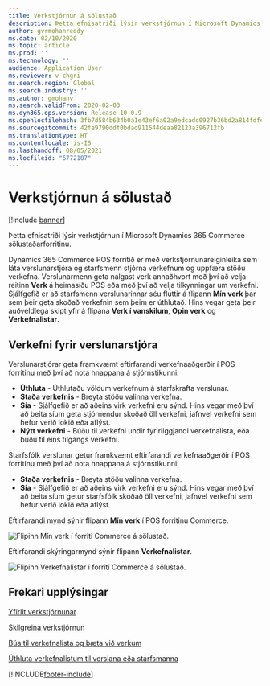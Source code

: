 ```yaml
---
title: Verkstjórnun á sölustað
description: Þetta efnisatriði lýsir verkstjórnun í Microsoft Dynamics 365 Commerce sölustaðarforritinu.
author: gvrmohanreddy
ms.date: 02/10/2020
ms.topic: article
ms.prod: ''
ms.technology: ''
audience: Application User
ms.reviewer: v-chgri
ms.search.region: Global
ms.search.industry: ''
ms.author: gmohanv
ms.search.validFrom: 2020-02-03
ms.dyn365.ops.version: Release 10.0.9
ms.openlocfilehash: 3fb7d584b634b0a1e43ef6a02a9edcadc0927b36bd2a814fdfe947fb0e2e1917
ms.sourcegitcommit: 42fe9790ddf0bdad911544deaa82123a396712fb
ms.translationtype: HT
ms.contentlocale: is-IS
ms.lasthandoff: 08/05/2021
ms.locfileid: "6772107"
---
```

# <a name="task-management-in-pos"></a>Verkstjórnun á sölustað

[!include [banner](includes/banner.md)]

Þetta efnisatriði lýsir verkstjórnun í Microsoft Dynamics 365 Commerce sölustaðarforritinu.

Dynamics 365 Commerce POS forritið er með verkstjórnunareiginleika sem láta verslunarstjóra og starfsmenn stjórna verkefnum og uppfæra stöðu verkefna. Verslunarmenn geta nálgast verk annaðhvort með því að velja reitinn **Verk** á heimasíðu POS eða með því að velja tilkynningar um verkefni. Sjálfgefið er að starfsmenn verslunarinnar séu fluttir á flipann **Mín verk** þar sem þeir geta skoðað verkefnin sem þeim er úthlutað. Hins vegar geta þeir auðveldlega skipt yfir á flipana **Verk í vanskilum**, **Opin verk** og **Verkefnalistar**.

## <a name="task-operations-for-store-managers"></a>Verkefni fyrir verslunarstjóra

Verslunarstjórar geta framkvæmt eftirfarandi verkefnaaðgerðir í POS forritinu með því að nota hnappana á stjórnstikunni:

- **Úthluta** - Úthlutaðu völdum verkefnum á starfskrafta verslunar.
- **Staða verkefnis** - Breyta stöðu valinna verkefna.
- **Sía** - Sjálfgefið er að aðeins virk verkefni eru sýnd. Hins vegar með því að beita síum geta stjórnendur skoðað öll verkefni, jafnvel verkefni sem hefur verið lokið eða aflýst.
- **Nýtt verkefni** - Búðu til verkefni undir fyrirliggjandi verkefnalista, eða búðu til eins tilgangs verkefni.

Starfsfólk verslunar getur framkvæmt eftirfarandi verkefnaaðgerðir í POS forritinu með því að nota hnappana á stjórnstikunni:

- **Staða verkefnis** - Breyta stöðu valinna verkefna.
- **Sía** - Sjálfgefið er að aðeins virk verkefni eru sýnd. Hins vegar með því að beita síum getur starfsfólk skoðað öll verkefni, jafnvel verkefni sem hefur verið lokið eða aflýst.

Eftirfarandi mynd sýnir flipann **Mín verk** í POS forritinu Commerce.

![Flipinn Mín verk í forriti Commerce á sölustað.](media/POS-task-management.png)

Eftirfarandi skýringarmynd sýnir flipann **Verkefnalistar**.

![Flipinn Verkefnalistar í forriti Commerce á sölustað.](media/POS-task-lists-management.png)

## <a name="additional-resources"></a>Frekari upplýsingar

[Yfirlit verkstjórnunar](task-mgmt-overview.md)

[Skilgreina verkstjórnun](task-mgmt-configure.md)

[Búa til verkefnalista og bæta við verkum](task-mgmt-create-lists.md)

[Úthluta verkefnalistum til verslana eða starfsmanna](task-mgmt-assign-lists.md)


[!INCLUDE[footer-include](../includes/footer-banner.md)]
